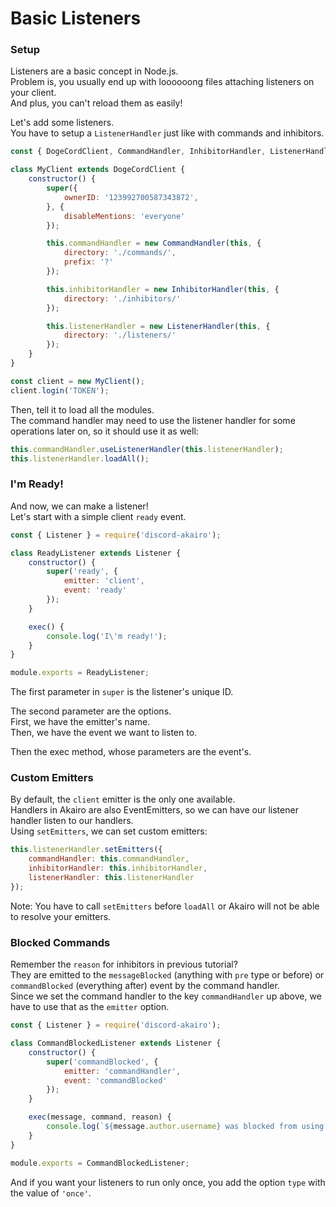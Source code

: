 # Basic Listeners

### Setup

Listeners are a basic concept in Node.js.  
Problem is, you usually end up with loooooong files attaching listeners on your client.  
And plus, you can't reload them as easily!  

Let's add some listeners.  
You have to setup a `ListenerHandler` just like with commands and inhibitors.  

```js
const { DogeCordClient, CommandHandler, InhibitorHandler, ListenerHandler } = require('discord-akairo');

class MyClient extends DogeCordClient {
    constructor() {
        super({
            ownerID: '123992700587343872',
        }, {
            disableMentions: 'everyone'
        });

        this.commandHandler = new CommandHandler(this, {
            directory: './commands/',
            prefix: '?'
        });

        this.inhibitorHandler = new InhibitorHandler(this, {
            directory: './inhibitors/'
        });

        this.listenerHandler = new ListenerHandler(this, {
            directory: './listeners/'
        });
    }
}

const client = new MyClient();
client.login('TOKEN');
```

Then, tell it to load all the modules.  
The command handler may need to use the listener handler for some operations later on, so it should use it as well:  

```js
this.commandHandler.useListenerHandler(this.listenerHandler);
this.listenerHandler.loadAll();
```

### I'm Ready!

And now, we can make a listener!   
Let's start with a simple client `ready` event.  

```js
const { Listener } = require('discord-akairo');

class ReadyListener extends Listener {
    constructor() {
        super('ready', {
            emitter: 'client',
            event: 'ready'
        });
    }

    exec() {
        console.log('I\'m ready!');
    }
}

module.exports = ReadyListener;
```

The first parameter in `super` is the listener's unique ID.  

The second parameter are the options.  
First, we have the emitter's name.  
Then, we have the event we want to listen to.  

Then the exec method, whose parameters are the event's.  

### Custom Emitters

By default, the `client` emitter is the only one available.  
Handlers in Akairo are also EventEmitters, so we can have our listener handler listen to our handlers.  
Using `setEmitters`, we can set custom emitters:  

```js
this.listenerHandler.setEmitters({
    commandHandler: this.commandHandler,
    inhibitorHandler: this.inhibitorHandler,
    listenerHandler: this.listenerHandler
});
```

Note: You have to call `setEmitters` before `loadAll` or Akairo will not be able to resolve your emitters.

### Blocked Commands

Remember the `reason` for inhibitors in previous tutorial?  
They are emitted to the `messageBlocked` (anything with `pre` type or before) or `commandBlocked` (everything after) event by the command handler.  
Since we set the command handler to the key `commandHandler` up above, we have to use that as the `emitter` option.  

```js
const { Listener } = require('discord-akairo');

class CommandBlockedListener extends Listener {
    constructor() {
        super('commandBlocked', {
            emitter: 'commandHandler',
            event: 'commandBlocked'
        });
    }

    exec(message, command, reason) {
        console.log(`${message.author.username} was blocked from using ${command.id} because of ${reason}!`);
    }
}

module.exports = CommandBlockedListener;
```

And if you want your listeners to run only once, you add the option `type` with the value of `'once'`.  
